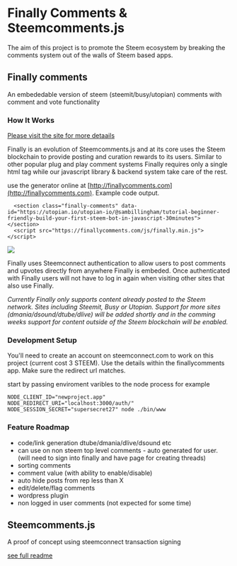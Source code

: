 
# Finally Comments &  Steemcomments.js

The aim of this project is to promote the Steem ecosystem by breaking the comments system out of the walls of Steem based apps.

## Finally comments
An embededable version of steem (steemit/busy/utopian) comments with comment and vote functionality 

### How It Works
[Please visit the site for more detaails](http://finallycomments.com)

Finally is an evolution of Steemcomments.js and at its core uses the Steem blockchain to provide posting and curation rewards to its users. Similar to other popular plug and play comment systems Finally requires only a single html tag while our javascript library & backend system take care of the rest.

use the generator online at [http://finallycomments.com](http://finallycomments.com). Example code output.
```
  <section class="finally-comments" data-id="https://utopian.io/utopian-io/@sambillingham/tutorial-beginner-friendly-build-your-first-steem-bot-in-javascript-30minutes"></section>
  <script src="https://finallycomments.com/js/finally.min.js"></script>

```
![](http://i66.tinypic.com/5ozia8.jpg)

Finally uses Steemconnect authentication to allow users to post comments and upvotes directly from anywhere Finally is embeded. Once authenticated with Finally users will not have to log in again when visiting other sites that also use Finally.

*Currently Finally only supports content already posted to the Steem network. Sites including Steemit, Busy or Utopian. Support for more sites (dmania/dsound/dtube/dlive) will be added shortly and in the comming weeks support for content outside of the Steem blockchain will be enabled.*

### Development Setup
You'll need to create an account on steemconnect.com to work on this project (current cost 3 STEEM). Use the details within the finallycomments app. Make sure the redirect url matches.

start by passing enviroment varibles to the node process for example
```
NODE_CLIENT_ID="newproject.app" NODE_REDIRECT_URI="localhost:3000/auth/" NODE_SESSION_SECRET="supersecret27" node ./bin/www
```

### Feature Roadmap
- code/link generation dtube/dmania/dlive/dsound etc
- can use on non steem top level comments - auto generated for user. (will need to sign into finally and have page for creating threads)
- sorting comments
- comment value (with ability to enable/disable) 
- auto hide posts from rep less than X
- edit/delete/flag comments
- wordpress plugin
- non logged in user comments (not expected for some time)


## Steemcomments.js
A proof of concept using steemconnect transaction signing

[see full readme](https://github.com/code-with-sam/s-c-plugin/tree/master/steemconnect-sign-transactions)
